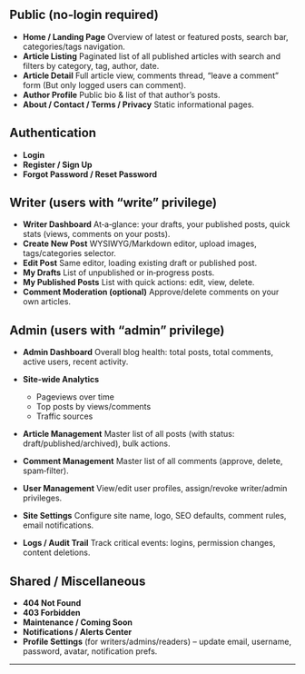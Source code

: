 ## Public (no‑login required)

* **Home / Landing Page**
  Overview of latest or featured posts, search bar, categories/tags navigation.
* **Article Listing**
  Paginated list of all published articles with search and filters by category, tag, author, date.
* **Article Detail**
  Full article view, comments thread, “leave a comment” form (But only logged users can comment). 
* **Author Profile**
  Public bio & list of that author’s posts.
* **About / Contact / Terms / Privacy**
  Static informational pages.

## Authentication

* **Login**
* **Register / Sign Up**
* **Forgot Password / Reset Password**

## Writer (users with “write” privilege)

* **Writer Dashboard**
  At‑a‑glance: your drafts, your published posts, quick stats (views, comments on your posts).
* **Create New Post**
  WYSIWYG/Markdown editor, upload images, tags/categories selector.
* **Edit Post**
  Same editor, loading existing draft or published post.
* **My Drafts**
  List of unpublished or in‑progress posts.
* **My Published Posts**
  List with quick actions: edit, view, delete.
* **Comment Moderation (optional)**
  Approve/delete comments on your own articles.

## Admin (users with “admin” privilege)

* **Admin Dashboard**
  Overall blog health: total posts, total comments, active users, recent activity.
* **Site‑wide Analytics**

  * Pageviews over time
  * Top posts by views/comments
  * Traffic sources
* **Article Management**
  Master list of all posts (with status: draft/published/archived), bulk actions.
* **Comment Management**
  Master list of all comments (approve, delete, spam‑filter).
* **User Management**
  View/edit user profiles, assign/revoke writer/admin privileges.
* **Site Settings**
  Configure site name, logo, SEO defaults, comment rules, email notifications.
* **Logs / Audit Trail**
  Track critical events: logins, permission changes, content deletions.

## Shared / Miscellaneous

* **404 Not Found**
* **403 Forbidden**
* **Maintenance / Coming Soon**
* **Notifications / Alerts Center**
* **Profile Settings**
  (for writers/admins/readers) – update email, username, password, avatar, notification prefs.

---